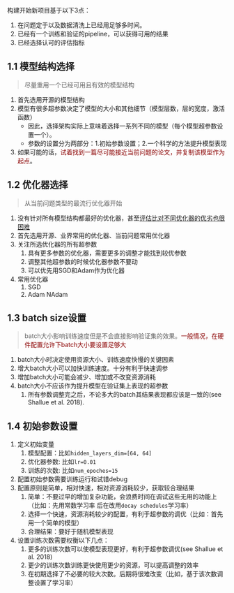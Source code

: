 
构建开始新项目基于以下3点：

1. 在问题定于以及数据清洗上已经用足够多时间。
2. 已经有一个训练和验证的pipeline，可以获得可用的结果
3. 已经选择认可的评估指标

## 1.1 模型结构选择

> 尽量重用一个已经可用且有效的模型结构

1. 首先选用开源的模型结构
2. 模型有很多超参数决定了模型的大小和其他细节（模型层数，层的宽度，激活函数）
    - 因此，选择架构实际上意味着选择一系列不同的模型（每个模型超参数设置一个）。 
    - 参数的设置分为两部分：1.初始参数设置；2.一个科学的方法提升模型表现
3. 如果可能的话，<font color=darkred>试着找到一篇尽可能接近当前问题的论文，并复制该模型作为起点</font>。

## 1.2 优化器选择

> 从当前问题类型的最流行优化器开始

1. 没有针对所有模型结构都最好的优化器，甚至[评估比对不同优化器的优劣也很困难](https://arxiv.org/abs/1910.05446)
2. 首先选用开源、业界常用的优化器、当前问题常用优化器
3. 关注所选优化器的所有超参数
    1. 具有更多参数的优化器，需要更多的调整才能找到较优参数
    2. 调整其他超参数的时候优化器参数不要动
    3. 可以优先用SGD和Adam作为优化器
4. 常用优化器
    1. SGD
    2. Adam NAdam

## 1.3 batch size设置

> batch大小影响训练速度但是不会直接影响验证集的效果。<font color=darkred>一般情况，在硬件配置允许下batch大小要设置足够大</font>

1. batch大小时决定使用资源大小、训练速度快慢的关键因素
2. 增大batch大小可以加快训练速度。十分有利于快速调参
3. 增加batch大小可能会减少、增加或不改变资源消耗
4. batch大小不应该作为提升模型在验证集上表现的超参数
    1. 所有参数调整完之后，不论多大的batch其结果表现都应该是一致的(see Shallue et al. 2018).

## 1.4 初始参数设置

1. 定义初始变量
    1. 模型配置：比如`hidden_layers_dim=[64, 64] `
    2. 优化器参数: 比如`lr=0.01`
    3. 训练的次数: 比如`num_epoches=15`
2. 配置初始参数需要训练运行和试错debug
3. 配置原则是简单，相对快速，相对资源消耗较少，获取较合理结果
    1. 简单：不要过早的增加复杂功能，会浪费时间在调试这些无用的功能上（比如：先用常数学习率 后在改用`decay schedules`学习率）
    2. 选择一个快速，资源消耗较少的配置，有利于超参数的调优（比如：首先用一个简单的模型）
    3. 合理结果：要好于随机模型表现
4. 设置训练次数需要权衡以下几点：
    1. 更多的训练次数可以使模型表现更好，有利于超参数调优(see Shallue et al. 2018)
    2. 更少的训练次数训练更快使用更少的资源，可以提高调整的效率
    3. 在初期选择了不必要的较大次数。后期将很难改变（比如，基于该次数调整设置了学习率）

